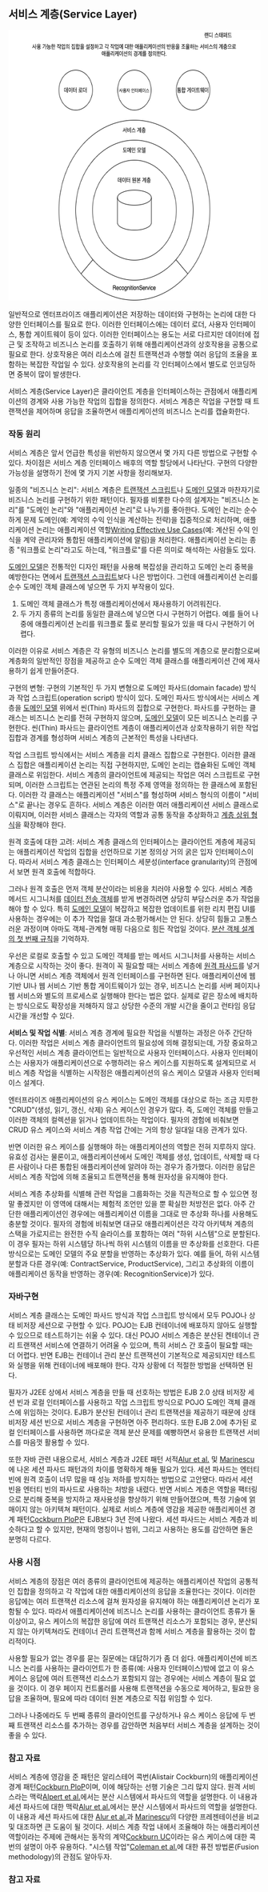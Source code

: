## 서비스 계층(Service Layer)

<p align="center">
  <img src="./service-layer-001.png" alt="domain-model" title="Domain model" width="601px" height="541 px"/>
</p>

일반적으로 엔터프라이즈 애플리케이션은 저장하는 데이터와 구현하는 논리에 대한 다양한 인터페이스를 필요로 한다. 이러한 인터페이스에는 데이터 로더, 사용자 인터페이스, 통합 게이트웨이 등이 있다. 이러한 인터페이스는 용도는 서로 다르지만 데이터에 접근 및 조작하고 비즈니스 논리를 호출하기 위해 애플리케이션과의 상호작용을 공통으로 필요로 한다. 상호작용은 여러 리소스에 걸친 트랜잭션과 수행할 여러 응답의 조율을 포함하는 복잡한 작업일 수 있다. 상호작용의 논리를 각 인터페이스에서 별도로 인코딩하면 중복이 많이 발생한다.

서비스 계층(Service Layer)은 클라이언트 계층을 인터페이스하는 관점에서 애플리케이션의 경계와 사용 가능한 작업의 집합을 정의한다. 서비스 계층은 작업을 구현할 때 트랜잭션을 제어하며 응답을 조율하면서 애플리케이션의 비즈니스 논리를 캡슐화한다.

### 작동 원리

서비스 계층은 앞서 언급한 특성을 위반하지 않으면서 몇 가지 다른 방법으로 구현할 수 있다. 차이점은 서비스 계층 인터페이스 배후의 역할 할당에서 나타난다. 구현의 다양한 가능성을 설명하기 전에 몇 가지 기본 사항을 정리해보자.

일종의 "비즈니스 논리": 서비스 계층은 [트랜잭션 스크립트](https://github.com/wonder13662/pattern-of-enterprise-application-architecture/tree/main/pattern/transaction-script)나 [도메인 모델](https://github.com/wonder13662/pattern-of-enterprise-application-architecture/tree/main/pattern/domain-model)과 마찬자기로 비즈니스 논리를 구현하기 위한 패턴이다. 필자를 비롯한 다수의 설계자는 "비즈니스 논리"를 "도메인 논리"와 "애플리케이션 논리"로 나누기를 좋아한다. 도메인 논리는 순수하게 문제 도메인(예: 계약의 수익 인식을 계산하는 전략)을 집중적으로 처리하며, 애플리케이션 논리는 애플리케이션 역할[Writing Effective Use Cases](https://www.amazon.com/Writing-Effective-Cases-Software-Development-ebook-dp-B00I077Z1M/dp/B00I077Z1M/ref=mt_other?_encoding=UTF8&me=&qid=1614416300)(예: 계산된 수익 인식을 계약 관리자와 통합된 애플리케이션에 알림)을 처리한다. 애플리케이션 논리는 종종 "워크플로 논리"라고도 하는데, "워크플로"를 다른 의미로 해석하는 사람들도 있다.

[도메인 모델](https://github.com/wonder13662/pattern-of-enterprise-application-architecture/tree/main/pattern/domain-model)은 전통적인 디자인 패턴을 사용해 복잡성을 관리하고 도메인 논리 중복을 예방한다는 면에서 [트랜잭션 스크립트](https://github.com/wonder13662/pattern-of-enterprise-application-architecture/tree/main/pattern/transaction-script)보다 나은 방법이다. 그런데 애플리케이션 논리를 순수 도메인 객체 클래스에 넣으면 두 가지 부작용이 있다.

1. 도메인 객체 클래스가 특정 애플리케이션에서 재사용하기 어려워진다.
2. 두 가지 종류의 논리를 동일한 클래스에 넣으면 다시 구현하기 어렵다. 예를 들어 나중에 애플리케이션 논리를 워크플로 툴로 분리할 필요가 있을 때 다시 구현하기 어렵다.

이러한 이유로 서비스 계층은 각 유형의 비즈니스 논리를 별도의 계층으로 분리함으로써 계층화의 일반적인 장점을 제공하고 순수 도메인 객체 클래스를 애플리케이션 간에 재사용하기 쉽게 만들어준다.

구현의 변형: 구현의 기본적인 두 가지 변형으로 도메인 파사드(domain facade) 방식과 작업 스크립트(operation script) 방식이 있다. 도메인 파사드 방식에서는 서비스 계층을 [도메인 모델](https://github.com/wonder13662/pattern-of-enterprise-application-architecture/tree/main/pattern/domain-model) 위에서 씬(Thin) 파사드의 집합으로 구현한다. 파사드를 구현하는 클래스는 비즈니스 논리를 전혀 구현하지 않으며, [도메인 모델](https://github.com/wonder13662/pattern-of-enterprise-application-architecture/tree/main/pattern/domain-model)이 모든 비즈니스 논리를 구현한다. 씬(Thin) 파사드는 클라이언트 계층이 애플리케이션과 상호작용하기 위한 작업 집합과 경계를 형성하며 서비스 계층의 근본적인 특성을 나타낸다.

작업 스크립트 방식에서는 서비스 계층을 리치 클래스 집합으로 구현한다. 이러한 클래스 집합은 애플리케이션 논리는 직접 구현하지만, 도메인 논리는 캡슐화된 도메인 객체 클래스로 위임한다. 서비스 계층의 클라이언트에 제공되는 작업은 여러 스크립트로 구현되며, 이러한 스크립트는 연관된 논리의 특정 주제 영역을 정의하는 한 클래스에 포함된다. 이러한 각 클래스는 애플리케이션 "서비스"를 형성하며 서비스 형식의 이름이 "서비스"로 끝나는 경우도 흔하다. 서비스 계층은 이러한 여러 애플리케이션 서비스 클래스로 이뤄지며, 이러한 서비스 클래스는 각자의 역할과 공통 동작을 추상화하고 [계층 상위 형식]()을 확장해야 한다.

원격 호출에 대한 고려: 서비스 계층 클래스의 인터페이스는 클라이언트 계층에 제공되는 애플리케이션 작업의 집합을 선언하므로 기본 정의상 거의 굵은 입자 인터페이스이다. 따라서 서비스 계층 클래스는 인터페이스 세분성(interface granularity)의 관점에서 보면 원격 호출에 적합하다.

그러나 원격 호출은 먼저 객체 분산이라는 비용을 치러야 사용할 수 있다. 서비스 계층 메서드 시그니처를 [데이터 전송 객체]()를 받게 변경하려면 상당히 부담스러운 추가 작업을 해야 할 수 있다. 특히 [도메인 모델](https://github.com/wonder13662/pattern-of-enterprise-application-architecture/tree/main/pattern/domain-model)이 복잡하고 복잡한 업데이트를 위한 리치 편집 UI를 사용하는 경우에는 이 추가 작업을 절대 과소평가해서는 안 된다. 상당히 힘들고 고통스러운 과정이며 아마도 객체-관계형 매핑 다음으로 힘든 작업일 것이다. [분산 객체 설계의 첫 번째 규칙]()을 기억하자.

우선은 로컬로 호출할 수 있고 도메인 객체를 받는 메서드 시그니처를 사용하는 서비스 계층으로 시작하는 것이 좋다. 원격이 꼭 필요할 때는 서비스 계층에 [원격 파사드]()를 넣거나 아니면 서비스 계층 객체에서 원격 인터페이스를 구현하면 된다. 애플리케이션에 웹 기반 UI나 웹 서비스 기반 통합 게이트웨이가 있는 경우, 비즈니스 논리를 서버 페이지나 웹 서비스와 별도의 프로세스로 실행해야 한다는 법은 없다. 실제로 같은 장소에 배치하는 방식으로도 확장성을 저해하지 않고 상당한 수준의 개발 시간을 줄이고 런타임 응답 시간을 개선할 수 있다.

**서비스 및 작업 식별**: 서비스 계층 경계에 필요한 작업을 식별하는 과정은 아주 간단하다. 이러한 작업은 서비스 계층 클라이언트의 필요성에 의해 결정되는데, 가장 중요하고 우선적인 서비스 계층 클라이언트는 일반적으로 사용자 인터페이스다. 사용자 인터페이스는 사용자가 애플리케이션으로 수행하려는 유스 케이스를 지원하도록 설계되므로 서비스 계층 작업을 식별하는 시작점은 애플리케이션의 유스 케이스 모델과 사용자 인터페이스 설계다.

엔터프라이즈 애플리케이션의 유스 케이스는 도메인 객체를 대상으로 하는 조금 지루한 "CRUD"(생성, 읽기, 갱신, 삭제) 유스 케이스인 경우가 많다. 즉, 도메인 객체를 만들고 이러한 객체의 컬렉션을 읽거나 업데이트하는 작업이다. 필자의 경험에 비춰보면 CRUD 유스 케이스와 서비스 계층 작업 간에는 거의 항상 일대일 대응 관계가 있다.

반면 이러한 유스 케이스를 실행해야 하는 애플리케이션의 역할은 전혀 지루하지 않다. 유효성 검사는 물론이고, 애플리케이션에서 도메인 객체를 생성, 업데이트, 삭제할 때 다른 사람이나 다른 통합된 애플리케이션에 알려야 하는 경우가 증가했다. 이러한 응답은 서비스 계층 작업에 의해 조율되고 트랜잭션을 통해 원자성을 유지해야 한다.

서비스 계층 추상화를 식별해 관련 작업을 그룹화하는 것을 직관적으로 할 수 있으면 정말 좋겠지만 이 영역에 대해서는 체험적 조언만 있을 뿐 확실한 처방전은 없다. 아주 간단한 애플리케이션인 경우에는 애플리케이션 이름을 그대로 딴 추상화 하나를 사용해도 충분할 것이다. 필자의 경험에 비춰보면 대규모 애플리케이션은 각각 아키텍쳐 계층의 스택을 가로지르는 완전한 수직 슬라이스를 포함하는 여러 "하위 시스템"으로 분할된다. 이 경우 필자는 하위 시스템당 하나씩 하위 시스템의 이름을 딴 추상화를 선호한다. 다른 방식으로는 도메인 모델의 주요 분할을 반영하는 추상화가 있다. 예를 들어, 하위 시스템 분할과 다른 경우(예: ContractService, ProductService), 그리고 추상화의 이름이 애플리케이션 동작을 반영하는 경우(예: RecognitionService)가 있다.

### 자바구현
서비스 계층 클래스는 도메인 파사드 방식과 작업 스크립트 방식에서 모두 POJO나 상태 비저장 세션으로 구현할 수 있다. POJO는 EJB 컨테이너에 배포하지 않아도 실행할 수 있으므로 테스트하기는 쉬울 수 있다. 대신 POJO 서비스 계층은 분산된 켄테이너 관리 트랜잭션 서비스에 연결하기 어려울 수 있으며, 특히 서비스 간 호출이 필요할 때는 더 어렵다. 반면 EJB는 컨테이너 관리 분산 트랜잭션이 기본적으로 제공되지만 테스트와 실행을 위해 컨테이너에 배포해야 한다. 각자 상황에 더 적절한 방법을 선택하면 된다.

필자가 J2EE 상에서 서비스 계층을 만들 때 선호하는 방법은 EJB 2.0 상태 비저장 세션 빈과 로컬 인터페이스를 사용하고 작업 스크립트 방식으로 POJO 도메인 객체 클래스에 위임하는 것이다. EJB가 분산된 컨테이너 관리 트랜잭션을 제공하기 때문에 상태 비저장 세션 빈으로 서비스 계층을 구현하면 아주 편리하다. 또한 EJB 2.0에 추가된 로컬 인터페이스를 사용하면 까다로운 객체 분산 문제를 예빵하면서 유용한 트랜잭션 서비스를 마음껏 활용할 수 있다.

또한 자바 관련 내용으로서, 서비스 계층과 J2EE 패턴 서적[Alur et al.]() 및 [Marinescu]()에 나온 세션 파사드 패턴과의 차이를 명확하게 해둘 필요가 있다. 세션 파사드는 엔터티 빈에 원격 호출이 너무 많을 때 성능 저하를 방지하는 방법으로 고안됐다. 따라서 세션 빈을 엔터티 빈의 파사드로 사용하는 처방을 내렸다. 반면 서비스 계층은 역할을 팩터링으로 분리해 중복을 방지하고 재사용성을 향상하기 위해 만들어졌으며, 특정 기술에 얽매이지 않는 아키텍쳐 패턴이다. 실제로 서비스 계층에 영감을 제공한 애플리케이션 경계 패턴[Cockburn PloP]()은 EJB보다 3년 전에 나왔다. 세션 파사드는 서비스 계층과 비슷하다고 할 수 있지만, 현재의 명칭이나 범위, 그리고 사용하는 용도를 감안하면 둘은 분명히 다르다.

### 사용 시점
서비스 계층의 장점은 여러 종류의 클라이언트에 제공하는 애플리케이션 작업의 공통적인 집합을 정의하고 각 작업에 대한 애플리케이션의 응답을 조율한다는 것이다. 이러한 응답에는 여러 트랜잭션 리소스에 걸쳐 원자성을 유지해야 하는 애플리케이션 논리가 포함될 수 있다. 따라서 애플리케이션에 비즈니스 논리를 사용하는 클라이언트 종류가 둘 이상이고, 유스 케이스의 복잡한 응답에 여러 트랜잭션 리소스가 포함되는 경우, 분산되지 않는 아키텍쳐라도 컨테이너 관리 트랜잭션과 함께 서비스 계층을 활용하는 것이 합리적이다.

사용할 필요가 없는 경우를 묻는 질문에는 대답하기가 좀 더 쉽다. 애플리케이션에 비즈니스 논리를 사용하는 클라이언트가 한 종류(예: 사용자 인터페이스)밖에 없고 이 유스 케이스 응답에 여러 트랜잭션 리소스가 포함되지 않는 경우에는 서비스 계층이 필요 없을 것이다. 이 경우 페이지 컨트롤러를 사용해 트랜잭션을 수동으로 제어하고, 필요한 응답을 조율하며, 필요에 따라 데이터 원본 계층으로 직접 위임할 수 있다.

그러나 나중에라도 두 번째 종류의 클라이언트를 구상하거나 유스 케이스 응답에 두 번째 트랜잭션 리소스를 추가하는 경우를 감안하면 처음부터 서비스 계층을 설계하는 것이 좋을 수 있다.

### 참고 자료
서비스 계층에 영감을 준 패턴은 알리스테어 콕번(Alistair Cockburn)의 애플리케이션 경계 패턴[Cockburn PloP]()이며, 이에 해당하는 선행 기술은 그리 많지 않다. 원격 서비스라는 맥락[Alpert et al.]()에서는 분산 시스템에서 파사드의 역할을 설명한다. 이 내용과 세션 파사드에 대한 맥락[Alur et al.]()에서는 분산 시스템에서 파사드의 역할을 설명한다. 이 내용과 세션 파사드에 대한 [Alur et al.]()과 [Marinescu]()의 다양한 프레젠테이션을 비교 및 대조하면 큰 도움이 될 것이다. 서비스 계층 작업 내에서 조율해야 하는 애플리케이션 역할이라는 주제에 관해서는 동작의 계약[Cockburn UC]()이라는 유스 케이스에 대한 콕번의 설명이 아주 유용하다. "시스템 작업"[Coleman et al.]()에 대한 퓨전 방법론(Fusion methodology)의 관점도 알아두자.

### 참고 자료
